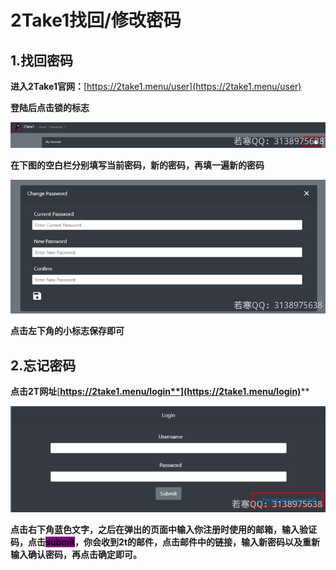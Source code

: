 # 2Take1找回/修改密码

## 1.**找回密码**

**进入2Take1官网：**[https://2take1.menu/user](https://2take1.menu/user)

**登陆后点击锁的标志**

![](<../../.gitbook/assets/image (27) (1).png>)

**在下图的空白栏分别填写当前密码，新的密码，再填一遍新的密码**

![](<../../.gitbook/assets/image (38) (1).png>)

**点击左下角的小标志保存即可**



## **2.忘记密码**

**点击2T网址**[**https://2take1.menu/login**](https://2take1.menu/login)****

![](<../../.gitbook/assets/image (42) (1) (1).png>)

**点击右下角蓝色文字，之后在弹出的页面中输入你注册时使用的邮箱，输入验证码，点击**<mark style="background-color:purple;">**submit**</mark>**，你会收到2t的邮件，点击邮件中的链接，输入新密码以及重新输入确认密码，再点击确定即可。**
